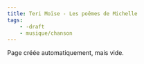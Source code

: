 ```yaml
---
title: Teri Moïse - Les poêmes de Michelle
tags:
    - -draft
    - musique/chanson
---
```


Page créée automatiquement, mais vide.
